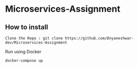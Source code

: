 # Microservices-Assignment

## How to install
```
Clone the Repo : git clone https://github.com/Dnyaneshwar-dev/Microservices-Assignment
```

Run using Docker

```
docker-compose up
```
